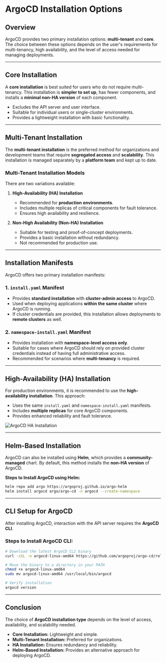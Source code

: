 # ArgoCD Installation Options

## Overview
ArgoCD provides two primary installation options: **multi-tenant** and **core**. The choice between these options depends on the user's requirements for multi-tenancy, high availability, and the level of access needed for managing deployments.

---

## Core Installation
A **core installation** is best suited for users who do not require multi-tenancy. This installation is **simpler to set up**, has fewer components, and installs a **minimal non-HA version** of each component.

- Excludes the API server and user interface.
- Suitable for individual users or single-cluster environments.
- Provides a lightweight installation with basic functionality.

---

## Multi-Tenant Installation
The **multi-tenant installation** is the preferred method for organizations and development teams that require **segregated access** and **scalability**. This installation is managed separately by a **platform team** and kept up to date.

### **Multi-Tenant Installation Models**
There are two variations available:

1. **High-Availability (HA) Installation**
   - Recommended for **production environments**.
   - Includes multiple replicas of critical components for fault tolerance.
   - Ensures high availability and resilience.
   
2. **Non-High Availability (Non-HA) Installation**
   - Suitable for testing and proof-of-concept deployments.
   - Provides a basic installation without redundancy.
   - Not recommended for production use.

---

## Installation Manifests
ArgoCD offers two primary installation manifests:

### **1. `install.yaml` Manifest**
- Provides **standard installation** with **cluster-admin access** to ArgoCD.
- Used when deploying applications **within the same cluster** where ArgoCD is running.
- If cluster credentials are provided, this installation allows deployments to **remote clusters** as well.

### **2. `namespace-install.yaml` Manifest**
- Provides installation with **namespace-level access only**.
- Suitable for cases where ArgoCD should rely on provided cluster credentials instead of having full administrative access.
- Recommended for scenarios where **multi-tenancy** is required.

---

## High-Availability (HA) Installation
For production environments, it is recommended to use the **high-availability installation**. This approach:

- Uses the same `install.yaml` and `namespace-install.yaml` manifests.
- Includes **multiple replicas** for core ArgoCD components.
- Provides enhanced reliability and fault tolerance.

![ArgoCD HA Installation](sandbox:/mnt/data/image.png)

---

## Helm-Based Installation
ArgoCD can also be installed using **Helm**, which provides a **community-managed** chart. By default, this method installs the **non-HA version** of ArgoCD.

**Steps to Install ArgoCD using Helm:**
```bash
helm repo add argo https://argoproj.github.io/argo-helm
helm install argocd argo/argo-cd -n argocd --create-namespace
```

---

## CLI Setup for ArgoCD
After installing ArgoCD, interaction with the API server requires the **ArgoCD CLI**.

### **Steps to Install ArgoCD CLI:**
```bash
# Download the latest ArgoCD CLI binary
curl -sSL -o argocd-linux-amd64 https://github.com/argoproj/argo-cd/releases/latest/download/argocd-linux-amd64

# Move the binary to a directory in your PATH
chmod +x argocd-linux-amd64
sudo mv argocd-linux-amd64 /usr/local/bin/argocd

# Verify installation
argocd version
```

---

## Conclusion
The choice of **ArgoCD installation type** depends on the level of access, availability, and scalability needed.
- **Core Installation:** Lightweight and simple.
- **Multi-Tenant Installation:** Preferred for organizations.
- **HA Installation:** Ensures redundancy and reliability.
- **Helm-Based Installation:** Provides an alternative approach for deploying ArgoCD.

